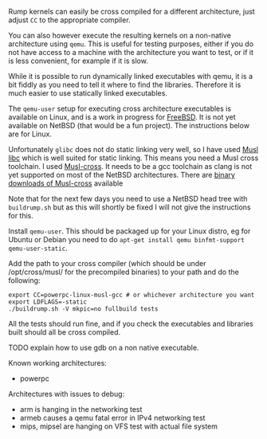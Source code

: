 Rump kernels can easily be cross compiled for a different architecture, just adjust `CC` to the appropriate compiler.

You can also however execute the resulting kernels on a non-native architecture using `qemu`. This is useful for testing purposes, either if you do not have access to a machine with the architecture you want to test, or if it is less convenient, for example if it is slow.

While it is possible to run dynamically linked executables with qemu, it is a bit fiddly as you need to tell it where to find the libraries. Therefore it is much easier to use statically linked executables.

The `qemu-user` setup for executing cross architecture executables is available on Linux, and is a work in progress for [FreeBSD](https://wiki.freebsd.org/QemuUserModeHowTo). It is not yet available on NetBSD (that would be a fun project). The instructions below are for Linux.

Unfortunately `glibc` does not do static linking very well, so I have used [Musl libc](http://www.musl-libc.org/) which is well suited for static linking. This means you need a Musl cross toolchain. I used [Musl-cross](https://bitbucket.org/GregorR/musl-cross). It needs to be a gcc toolchain as clang is not yet supported on most of the NetBSD architectures. There are [binary downloads of Musl-cross](https://googledrive.com/host/0BwnS5DMB0YQ6bDhPZkpOYVFhbk0/musl-0.9.15/) available

Note that for the next few days you need to use a NetBSD head tree with `buildrump.sh` but as this will shortly be fixed I will not give the instructions for this.

Install `qemu-user`. This should be packaged up for your Linux distro, eg for Ubuntu or Debian you need to do `apt-get install qemu binfmt-support qemu-user-static`.

Add the path to your cross compiler (which should be under /opt/cross/musl/ for the precompiled binaries) to your path and do the following:
````
export CC=powerpc-linux-musl-gcc # or whichever architecture you want
export LDFLAGS=-static
./buildrump.sh -V mkpic=no fullbuild tests
````

All the tests should run fine, and if you check the executables and libraries built should all be cross compiled.

TODO explain how to use gdb on a non native executable.

Known working architectures:
* powerpc

Architectures with issues to debug:
* arm is hanging in the networking test
* armeb causes a qemu fatal error in IPv4 networking test
* mips, mipsel are hanging on VFS test with actual file system
